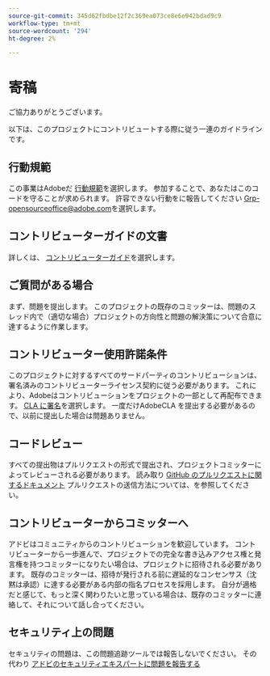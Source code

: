 ```yaml
---
source-git-commit: 345d62fbdbe12f2c369ea073ce8e6e942bdad9c9
workflow-type: tm+mt
source-wordcount: '294'
ht-degree: 2%

---
```

# 寄稿

ご協力ありがとうございます。

以下は、このプロジェクトにコントリビュートする際に従う一連のガイドラインです。

## 行動規範

この事業はAdobeだ [行動規範](code-of-conduct.md)を選択します。 参加することで、あなたはこのコードを守ることが求められます。 許容できない行動をに報告してください
[Grp-opensourceoffice@adobe.com](mailto:Grp-opensourceoffice@adobe.com)を選択します。

## コントリビューターガイドの文書

詳しくは、 [コントリビューターガイド](https://experienceleague.adobe.com/docs/contributor/contributor-guide/introduction.html)を選択します。

## ご質問がある場合

まず、問題を提出します。 このプロジェクトの既存のコミッターは、問題のスレッド内で（適切な場合）プロジェクトの方向性と問題の解決策について合意に達するように作業します。

## コントリビューター使用許諾条件

このプロジェクトに対するすべてのサードパーティのコントリビューションは、署名済みのコントリビューターライセンス契約に従う必要があります。 これにより、Adobeはコントリビューションをプロジェクトの一部として再配布できます。 [CLA に署名](http://opensource.adobe.com/cla.html)を選択します。 一度だけAdobeCLA を提出する必要があるので、以前に提出した場合は問題ありません。

## コードレビュー

すべての提出物はプルリクエストの形式で提出され、プロジェクトコミッターによってレビューされる必要があります。 読み取り [GitHub のプルリクエストに関するドキュメント](https://help.github.com/articles/about-pull-requests/)
プルリクエストの送信方法については、を参照してください。

<!--
Lastly, please follow the [pull request template](PULL_REQUEST_TEMPLATE.md) when
submitting a pull request!
-->

## コントリビューターからコミッターへ

アドビはコミュニティからのコントリビューションを歓迎しています。 コントリビューターから一歩進んで、プロジェクトでの完全な書き込みアクセス権と発言権を持つコミッターになりたい場合は、プロジェクトに招待される必要があります。 既存のコミッターは、招待が発行される前に遅延的なコンセンサス（沈黙は承認）に達する必要がある内部の指名プロセスを採用します。 自分が適格だと感じて、もっと深く関わりたいと思っている場合は、既存のコミッターに連絡して、それについて話し合ってください。

## セキュリティ上の問題

セキュリティの問題は、この問題追跡ツールでは報告しないでください。 その代わり [アドビのセキュリティエキスパートに問題を報告する](https://helpx.adobe.com/jp/security/alertus.html)

